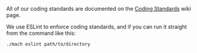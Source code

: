 
All of our coding standards are documented on the [Coding
Standards](https://wiki.mozilla.org/DevTools/CodingStandards) wiki
page.

We use ESLint to enforce coding standards, and if you can run it
straight from the command like this:

```
./mach eslint path/to/directory
```

